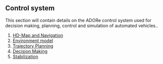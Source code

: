 ## Control system
This section will contain details on the ADORe control system used for decision 
making, planning, control and simulation of automated vehicles..



  1. [HD-Map and Navigation](control_system/hd_map_navigation.md)<!--refer to check xodr-->
  2. [Environment model](control_system/environment_model.md)
  3. [Trajectory Planning](control_system/trajectory_planning.md)
  4. [Decision Making](control_system/decision_making.md)
  5. [Stabilization](control_system/stabilization.md)
